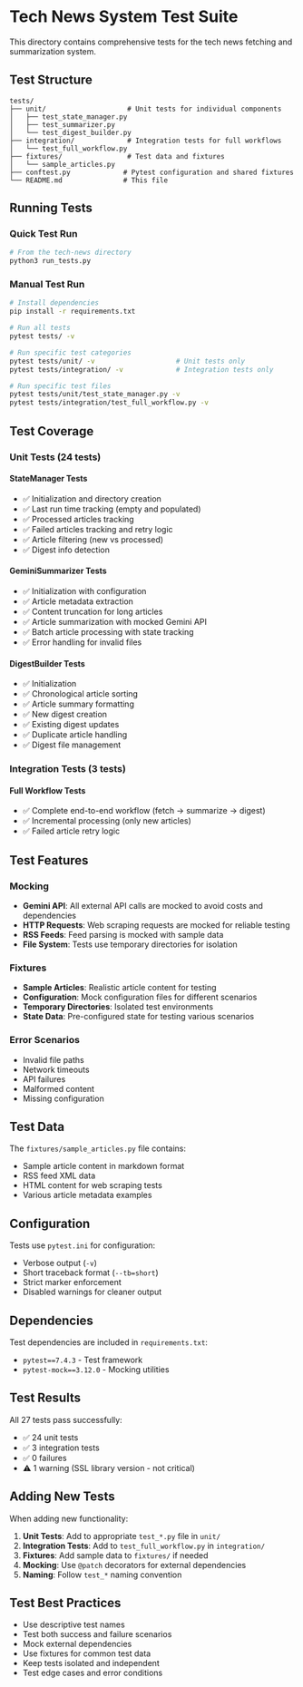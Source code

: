 # Tech News System Test Suite

This directory contains comprehensive tests for the tech news fetching and summarization system.

## Test Structure

```
tests/
├── unit/                    # Unit tests for individual components
│   ├── test_state_manager.py
│   ├── test_summarizer.py
│   └── test_digest_builder.py
├── integration/             # Integration tests for full workflows
│   └── test_full_workflow.py
├── fixtures/                # Test data and fixtures
│   └── sample_articles.py
├── conftest.py             # Pytest configuration and shared fixtures
└── README.md               # This file
```

## Running Tests

### Quick Test Run
```bash
# From the tech-news directory
python3 run_tests.py
```

### Manual Test Run
```bash
# Install dependencies
pip install -r requirements.txt

# Run all tests
pytest tests/ -v

# Run specific test categories
pytest tests/unit/ -v                    # Unit tests only
pytest tests/integration/ -v             # Integration tests only

# Run specific test files
pytest tests/unit/test_state_manager.py -v
pytest tests/integration/test_full_workflow.py -v
```

## Test Coverage

### Unit Tests (24 tests)

#### StateManager Tests
- ✅ Initialization and directory creation
- ✅ Last run time tracking (empty and populated)
- ✅ Processed articles tracking
- ✅ Failed articles tracking and retry logic
- ✅ Article filtering (new vs processed)
- ✅ Digest info detection

#### GeminiSummarizer Tests
- ✅ Initialization with configuration
- ✅ Article metadata extraction
- ✅ Content truncation for long articles
- ✅ Article summarization with mocked Gemini API
- ✅ Batch article processing with state tracking
- ✅ Error handling for invalid files

#### DigestBuilder Tests
- ✅ Initialization
- ✅ Chronological article sorting
- ✅ Article summary formatting
- ✅ New digest creation
- ✅ Existing digest updates
- ✅ Duplicate article handling
- ✅ Digest file management

### Integration Tests (3 tests)

#### Full Workflow Tests
- ✅ Complete end-to-end workflow (fetch → summarize → digest)
- ✅ Incremental processing (only new articles)
- ✅ Failed article retry logic

## Test Features

### Mocking
- **Gemini API**: All external API calls are mocked to avoid costs and dependencies
- **HTTP Requests**: Web scraping requests are mocked for reliable testing
- **RSS Feeds**: Feed parsing is mocked with sample data
- **File System**: Tests use temporary directories for isolation

### Fixtures
- **Sample Articles**: Realistic article content for testing
- **Configuration**: Mock configuration files for different scenarios
- **Temporary Directories**: Isolated test environments
- **State Data**: Pre-configured state for testing various scenarios

### Error Scenarios
- Invalid file paths
- Network timeouts
- API failures
- Malformed content
- Missing configuration

## Test Data

The `fixtures/sample_articles.py` file contains:
- Sample article content in markdown format
- RSS feed XML data
- HTML content for web scraping tests
- Various article metadata examples

## Configuration

Tests use `pytest.ini` for configuration:
- Verbose output (`-v`)
- Short traceback format (`--tb=short`)
- Strict marker enforcement
- Disabled warnings for cleaner output

## Dependencies

Test dependencies are included in `requirements.txt`:
- `pytest==7.4.3` - Test framework
- `pytest-mock==3.12.0` - Mocking utilities

## Test Results

All 27 tests pass successfully:
- ✅ 24 unit tests
- ✅ 3 integration tests
- ✅ 0 failures
- ⚠️ 1 warning (SSL library version - not critical)

## Adding New Tests

When adding new functionality:

1. **Unit Tests**: Add to appropriate `test_*.py` file in `unit/`
2. **Integration Tests**: Add to `test_full_workflow.py` in `integration/`
3. **Fixtures**: Add sample data to `fixtures/` if needed
4. **Mocking**: Use `@patch` decorators for external dependencies
5. **Naming**: Follow `test_*` naming convention

## Test Best Practices

- Use descriptive test names
- Test both success and failure scenarios
- Mock external dependencies
- Use fixtures for common test data
- Keep tests isolated and independent
- Test edge cases and error conditions
